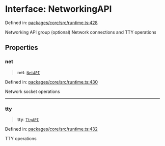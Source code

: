 # Interface: NetworkingAPI

Defined in: [packages/core/src/runtime.ts:428](https://github.com/vdeantoni/unblessed/blob/alpha/packages/core/src/runtime.ts#L428)

Networking API group (optional)
Network connections and TTY operations

## Properties

### net

> **net**: [`NetAPI`](runtime.Interface.NetAPI.md)

Defined in: [packages/core/src/runtime.ts:430](https://github.com/vdeantoni/unblessed/blob/alpha/packages/core/src/runtime.ts#L430)

Network socket operations

---

### tty

> **tty**: [`TtyAPI`](runtime.Interface.TtyAPI.md)

Defined in: [packages/core/src/runtime.ts:432](https://github.com/vdeantoni/unblessed/blob/alpha/packages/core/src/runtime.ts#L432)

TTY operations
